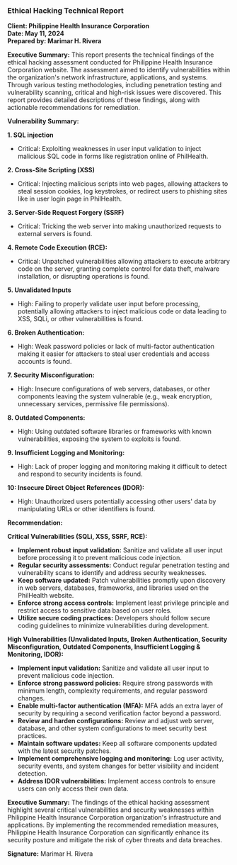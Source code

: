 ### **Ethical Hacking Technical Report**  
**Client: Philippine Health Insurance Corporation**  
**Date: May 11, 2024**  
**Prepared by: Marimar H. Rivera**  

  **Executive Summary:** This report presents the technical findings of the ethical hacking assessment conducted for Philippine Health Insurance Corporation website. The assessment aimed to identify vulnerabilities within the organization's network infrastructure, applications, and systems. Through various testing methodologies, including penetration testing and vulnerability scanning, critical and high-risk issues were discovered. This report provides detailed descriptions of these findings, along with actionable recommendations for remediation.

**Vulnerability Summary:**

**1. SQL injection**
-  Critical: Exploiting weaknesses in user input validation to inject malicious SQL code in forms like registration online of PhilHealth.

**2. Cross-Site Scripting (XSS)**
-  Critical: Injecting malicious scripts into web pages, allowing attackers to steal session cookies, log keystrokes, or redirect users to phishing sites like in user login page in PhilHealth.

**3. Server-Side Request Forgery (SSRF)**
-  Critical: Tricking the web server into making unauthorized requests to external servers is found.

**4. Remote Code Execution (RCE):**
-  Critical: Unpatched vulnerabilities allowing attackers to execute arbitrary code on the server, granting complete control for data theft, malware installation, or disrupting operations is found.

**5. Unvalidated Inputs**
- High: Failing to properly validate user input before processing, potentially allowing attackers to inject malicious code or data leading to XSS, SQLi, or other vulnerabilities is found.

**6. Broken Authentication:**
-  High: Weak password policies or lack of multi-factor authentication making it easier for attackers to steal user credentials and access accounts is found.

**7. Security Misconfiguration:**
-  High: Insecure configurations of web servers, databases, or other components leaving the system vulnerable (e.g., weak encryption, unnecessary services, permissive file permissions).

**8. Outdated Components:**
-  High: Using outdated software libraries or frameworks with known vulnerabilities, exposing the system to exploits is found.

**9. Insufficient Logging and Monitoring:**
-  High:  Lack of proper logging and monitoring making it difficult to detect and respond to security incidents is found.

**10: Insecure Direct Object References (IDOR):**
-  High: Unauthorized users potentially accessing other users' data by manipulating URLs or other identifiers is found.

**Recommendation:**

**Critical Vulnerabilities (SQLi, XSS, SSRF, RCE):**
- **Implement robust input validation:** Sanitize and validate all user input before processing it to prevent malicious code injection.
- **Regular security assessments:** Conduct regular penetration testing and vulnerability scans to identify and address security weaknesses.
- **Keep software updated:** Patch vulnerabilities promptly upon discovery in web servers, databases, frameworks, and libraries used on the PhilHealth website.
- **Enforce strong access controls:** Implement least privilege principle and restrict access to sensitive data based on user roles.
- **Utilize secure coding practices:** Developers should follow secure coding guidelines to minimize vulnerabilities during development.

**High Vulnerabilities (Unvalidated Inputs, Broken Authentication, Security Misconfiguration, Outdated Components, Insufficient Logging & Monitoring, IDOR):**
- **Implement input validation:** Sanitize and validate all user input to prevent malicious code injection.
- **Enforce strong password policies:** Require strong passwords with minimum length, complexity requirements, and regular password changes.
- **Enable multi-factor authentication (MFA):** MFA adds an extra layer of security by requiring a second verification factor beyond a password.
- **Review and harden configurations:** Review and adjust web server, database, and other system configurations to meet security best practices.
- **Maintain software updates:** Keep all software components updated with the latest security patches.
- **Implement comprehensive logging and monitoring:** Log user activity, security events, and system changes for better visibility and incident detection.
- **Address IDOR vulnerabilities:** Implement access controls to ensure users can only access their own data.

**Executive Summary:** The findings of the ethical hacking assessment highlight several critical vulnerabilities and  security weaknesses within Philippine Health Insurance Corporation organization's infrastructure and applications. By implementing the recommended remediation measures, Philippine Health Insurance Corporation can significantly enhance its security posture and mitigate the risk of cyber threats and data breaches.

**Signature:**  Marimar H. Rivera